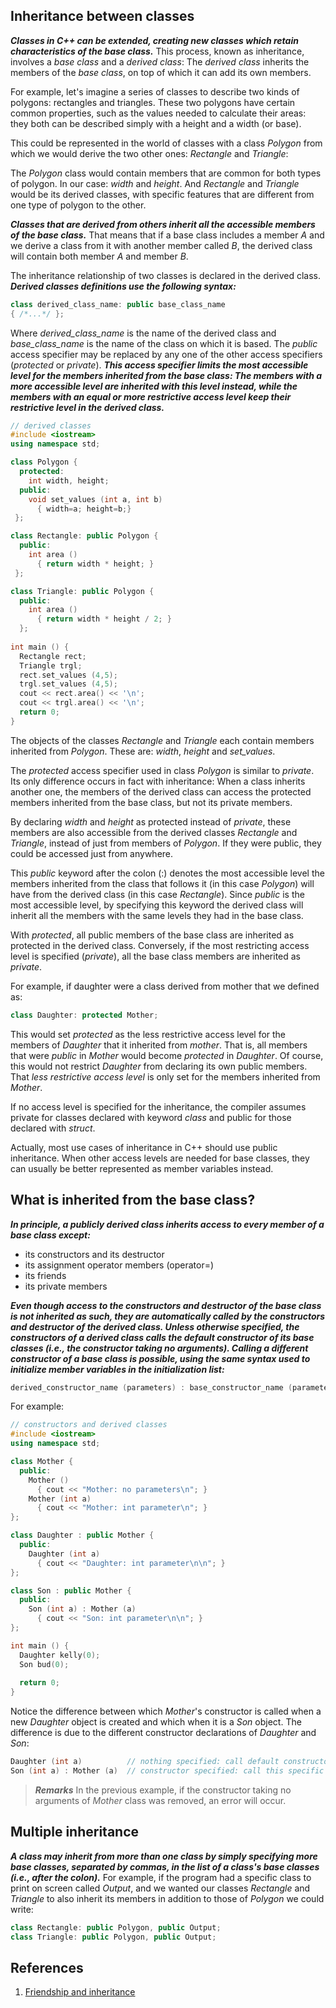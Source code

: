## Inheritance between classes

***Classes in C++ can be extended, creating new classes which retain characteristics of the base class.*** This process, known as inheritance, involves a *base class* and a *derived class*: The *derived class* inherits the members of the *base class*, on top of which it can add its own members.

For example, let's imagine a series of classes to describe two kinds of polygons: rectangles and triangles. These two polygons have certain common properties, such as the values needed to calculate their areas: they both can be described simply with a height and a width (or base).

This could be represented in the world of classes with a class *Polygon* from which we would derive the two other ones: *Rectangle* and *Triangle*:

The *Polygon* class would contain members that are common for both types of polygon. In our case: *width* and *height*. And *Rectangle* and *Triangle* would be its derived classes, with specific features that are different from one type of polygon to the other.

***Classes that are derived from others inherit all the accessible members of the base class.*** That means that if a base class includes a member *A* and we derive a class from it with another member called *B*, the derived class will contain both member *A* and member *B*.

The inheritance relationship of two classes is declared in the derived class. ***Derived classes definitions use the following syntax:***

```c++
class derived_class_name: public base_class_name
{ /*...*/ };
```

Where *derived_class_name* is the name of the derived class and *base_class_name* is the name of the class on which it is based. The *public* access specifier may be replaced by any one of the other access specifiers (*protected* or *private*). ***This access specifier limits the most accessible level for the members inherited from the base class: The members with a more accessible level are inherited with this level instead, while the members with an equal or more restrictive access level keep their restrictive level in the derived class.***

```c++
// derived classes
#include <iostream>
using namespace std;

class Polygon {
  protected:
    int width, height;
  public:
    void set_values (int a, int b)
      { width=a; height=b;}
 };

class Rectangle: public Polygon {
  public:
    int area ()
      { return width * height; }
 };

class Triangle: public Polygon {
  public:
    int area ()
      { return width * height / 2; }
  };
  
int main () {
  Rectangle rect;
  Triangle trgl;
  rect.set_values (4,5);
  trgl.set_values (4,5);
  cout << rect.area() << '\n';
  cout << trgl.area() << '\n';
  return 0;
}
```

The objects of the classes *Rectangle* and *Triangle* each contain members inherited from *Polygon*. These are: *width*, *height* and *set_values*.

The *protected* access specifier used in class *Polygon* is similar to *private*. Its only difference occurs in fact with inheritance: When a class inherits another one, the members of the derived class can access the protected members inherited from the base class, but not its private members.

By declaring *width* and *height* as protected instead of *private*, these members are also accessible from the derived classes *Rectangle* and *Triangle*, instead of just from members of *Polygon*. If they were public, they could be accessed just from anywhere.

This *public* keyword after the colon (:) denotes the most accessible level the members inherited from the class that follows it (in this case *Polygon*) will have from the derived class (in this case *Rectangle*). Since *public* is the most accessible level, by specifying this keyword the derived class will inherit all the members with the same levels they had in the base class.

With *protected*, all public members of the base class are inherited as protected in the derived class. Conversely, if the most restricting access level is specified (*private*), all the base class members are inherited as *private*.

For example, if daughter were a class derived from mother that we defined as:

```c++
class Daughter: protected Mother;
```

This would set *protected* as the less restrictive access level for the members of *Daughter* that it inherited from *mother*. That is, all members that were *public* in *Mother* would become *protected* in *Daughter*. Of course, this would not restrict *Daughter* from declaring its own public members. That *less restrictive access level* is only set for the members inherited from *Mother*.

If no access level is specified for the inheritance, the compiler assumes private for classes declared with keyword *class* and public for those declared with *struct*.

Actually, most use cases of inheritance in C++ should use public inheritance. When other access levels are needed for base classes, they can usually be better represented as member variables instead.

## What is inherited from the base class?

***In principle, a publicly derived class inherits access to every member of a base class except:***

- its constructors and its destructor
- its assignment operator members (operator=)
- its friends
- its private members

***Even though access to the constructors and destructor of the base class is not inherited as such, they are automatically called by the constructors and destructor of the derived class. Unless otherwise specified, the constructors of a derived class calls the default constructor of its base classes (i.e., the constructor taking no arguments). Calling a different constructor of a base class is possible, using the same syntax used to initialize member variables in the initialization list:***

```c++
derived_constructor_name (parameters) : base_constructor_name (parameters) {...}
```

For example: 

```c++
// constructors and derived classes
#include <iostream>
using namespace std;

class Mother {
  public:
    Mother ()
      { cout << "Mother: no parameters\n"; }
    Mother (int a)
      { cout << "Mother: int parameter\n"; }
};

class Daughter : public Mother {
  public:
    Daughter (int a)
      { cout << "Daughter: int parameter\n\n"; }
};

class Son : public Mother {
  public:
    Son (int a) : Mother (a)
      { cout << "Son: int parameter\n\n"; }
};

int main () {
  Daughter kelly(0);
  Son bud(0);
  
  return 0;
}
```

Notice the difference between which *Mother*'s constructor is called when a new *Daughter* object is created and which when it is a *Son* object. The difference is due to the different constructor declarations of *Daughter* and *Son*:

```c++
Daughter (int a)          // nothing specified: call default constructor
Son (int a) : Mother (a)  // constructor specified: call this specific constructor
```

> ***Remarks***
> In the previous example, if the constructor taking no arguments of *Mother* class was removed, an error will occur.

## Multiple inheritance

***A class may inherit from more than one class by simply specifying more base classes, separated by commas, in the list of a class's base classes (i.e., after the colon).*** For example, if the program had a specific class to print on screen called *Output*, and we wanted our classes *Rectangle* and *Triangle* to also inherit its members in addition to those of *Polygon* we could write:

```c++
class Rectangle: public Polygon, public Output;
class Triangle: public Polygon, public Output;
```

## References

1. [Friendship and inheritance](http://www.cplusplus.com/doc/tutorial/inheritance/)
